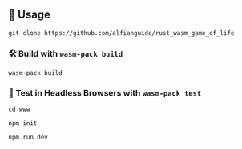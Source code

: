 ## 🚴 Usage

```
git clone https://github.com/alfianguide/rust_wasm_game_of_life
```

### 🛠️ Build with `wasm-pack build`

```
wasm-pack build
```

### 🔬 Test in Headless Browsers with `wasm-pack test`

```
cd www

npm init

npm run dev
```

